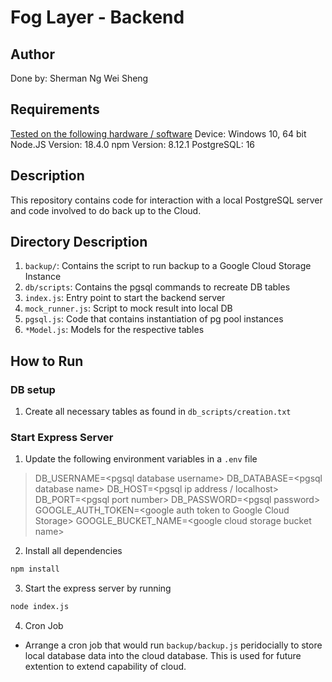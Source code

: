 # Fog Layer - Backend
## Author
Done by: Sherman Ng Wei Sheng

## Requirements
<u>Tested on the following hardware / software</u>
Device: Windows 10, 64 bit
Node.JS Version: 18.4.0
npm Version: 8.12.1
PostgreSQL: 16

## Description
This repository contains code for interaction with a local PostgreSQL server and code involved to do back up to the Cloud.

## Directory Description
1. `backup/`: Contains the script to run backup to a Google Cloud Storage Instance
2. `db/scripts`: Contains the pgsql commands to recreate DB tables
3. `index.js`: Entry point to start the backend server
4. `mock_runner.js`: Script to mock result into local DB
5. `pgsql.js`: Code that contains instantiation of pg pool instances
6. `*Model.js`: Models for the respective tables

## How to Run
### DB setup
1. Create all necessary tables as found in `db_scripts/creation.txt`

### Start Express Server
1. Update the following environment variables in a `.env` file
> DB_USERNAME=\<pgsql database username>
> DB_DATABASE=\<pgsql database name>
> DB_HOST=\<pgsql ip address / localhost>
> DB_PORT=\<pgsql port number>
> DB_PASSWORD=\<pgsql password>
> GOOGLE_AUTH_TOKEN=\<google auth token to Google Cloud Storage>
> GOOGLE_BUCKET_NAME=\<google cloud storage bucket name>
2. Install all dependencies
```bash
npm install
```
3. Start the express server by running
```bash
node index.js
```
4. Cron Job
- Arrange a cron job that would run `backup/backup.js` peridocially to store local database data into the cloud database. This is used for future extention to extend capability of cloud.

